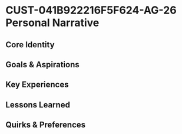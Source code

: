 # CUST-041B922216F5F624-AG-26 Personal Narrative

## Core Identity

## Goals & Aspirations

## Key Experiences

## Lessons Learned

## Quirks & Preferences

